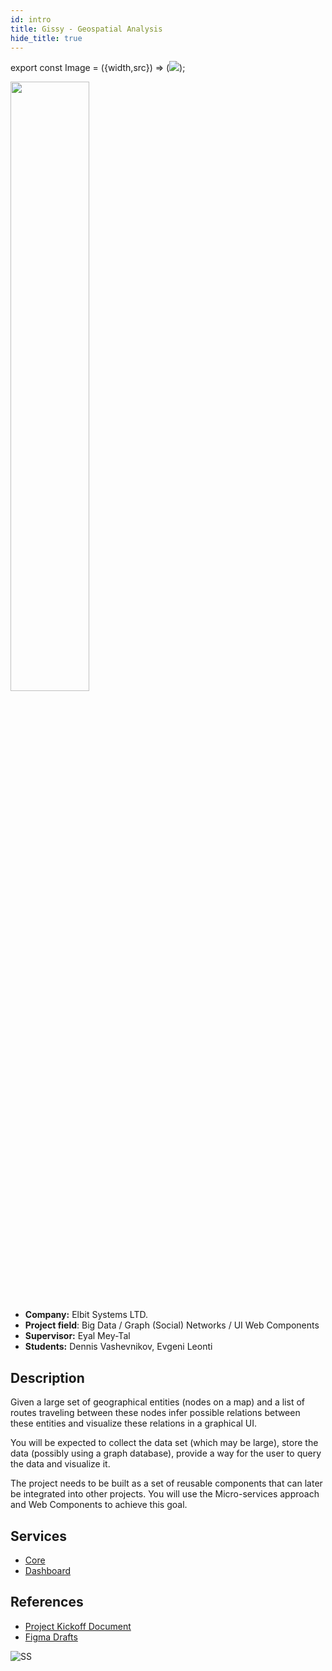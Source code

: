 ```yaml
---
id: intro
title: Gissy - Geospatial Analysis
hide_title: true
---
```


export const Image = ({width,src}) => (<img style={{width}} src={src}/>);

<Image src="img/banner.svg" width="50%"/>

- **Company:** Elbit Systems LTD.
- **Project field**: Big Data / Graph (Social)
  Networks / UI Web Components
- **Supervisor:** Eyal Mey-Tal
- **Students:** Dennis Vashevnikov, Evgeni Leonti

## Description

Given a large set of geographical entities (nodes on a map) and a list of routes traveling between these nodes infer possible relations between these entities and visualize these relations in a graphical UI.

You will be expected to collect the data set (which may be large), store the data
(possibly using a graph database), provide a way for the user to query the data and
visualize it.

The project needs to be built as a set of reusable components that can later be
integrated into other projects. You will use the Micro-services approach and Web
Components to achieve this goal.

## Services

- [Core](https://github.com/social-gissy-network/core)
- [Dashboard](https://github.com/social-gissy-network/dashboard)

## References

- [Project Kickoff Document](https://docs.google.com/document/d/13jBvjWZJGnerSwUwTJ4TDnX-6lxB2-N4us-v--1UHHo/edit?usp=sharing)
- [Figma Drafts](https://www.figma.com/file/D9wmoj9rx7prAYEhUZDoJY/Gissy?node-id=0%3A1)

![SS](img/SSBanner.png)
